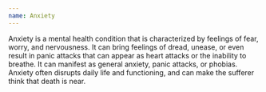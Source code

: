 ```yaml
---
name: Anxiety
---
```

Anxiety is a mental health condition that is characterized by feelings of fear, worry, and nervousness. It can bring feelings of dread, unease, or even result in panic attacks that can appear as heart attacks or the inability to breathe. It can manifest as general anxiety, panic attacks, or phobias. Anxiety often disrupts daily life and functioning, and can make the sufferer think that death is near.
